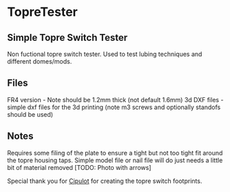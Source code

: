 # TopreTester
Simple Topre Switch Tester
---
Non fuctional topre switch tester. Used to test lubing techniques and different domes/mods.

Files
---
FR4 version - Note should be 1.2mm thick (not default 1.6mm)
3d DXF files - simple dxf files for the 3d printing (note m3 screws and optionally standofs should be used)

Notes
---
Requires some filing of the plate to ensure a tight but not too tight fit around the topre housing taps. Simple model file or nail file will do just needs a little bit of material removed
[TODO: Photo with arrows]

Special thank you for [Cipulot](https://github.com/cipulot) for creating the topre switch footprints.
